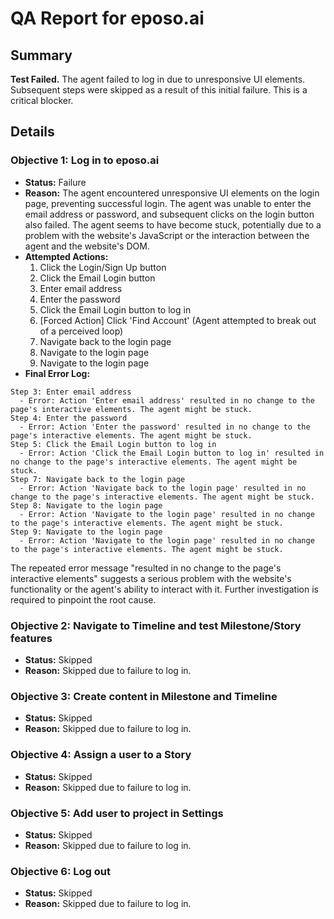 # QA Report for eposo.ai

## Summary
**Test Failed.** The agent failed to log in due to unresponsive UI elements.  Subsequent steps were skipped as a result of this initial failure. This is a critical blocker.

## Details

### Objective 1: Log in to eposo.ai
- **Status:** Failure
- **Reason:** The agent encountered unresponsive UI elements on the login page, preventing successful login.  The agent was unable to enter the email address or password, and subsequent clicks on the login button also failed.  The agent seems to have become stuck, potentially due to a problem with the website's JavaScript or the interaction between the agent and the website's DOM.
- **Attempted Actions:**
    1. Click the Login/Sign Up button
    2. Click the Email Login button
    3. Enter email address
    4. Enter the password
    5. Click the Email Login button to log in
    6. [Forced Action] Click 'Find Account' (Agent attempted to break out of a perceived loop)
    7. Navigate back to the login page
    8. Navigate to the login page
    9. Navigate to the login page
- **Final Error Log:**
```
Step 3: Enter email address
  - Error: Action 'Enter email address' resulted in no change to the page's interactive elements. The agent might be stuck.
Step 4: Enter the password
  - Error: Action 'Enter the password' resulted in no change to the page's interactive elements. The agent might be stuck.
Step 5: Click the Email Login button to log in
  - Error: Action 'Click the Email Login button to log in' resulted in no change to the page's interactive elements. The agent might be stuck.
Step 7: Navigate back to the login page
  - Error: Action 'Navigate back to the login page' resulted in no change to the page's interactive elements. The agent might be stuck.
Step 8: Navigate to the login page
  - Error: Action 'Navigate to the login page' resulted in no change to the page's interactive elements. The agent might be stuck.
Step 9: Navigate to the login page
  - Error: Action 'Navigate to the login page' resulted in no change to the page's interactive elements. The agent might be stuck.
```
The repeated error message "resulted in no change to the page's interactive elements" suggests a serious problem with the website's functionality or the agent's ability to interact with it.  Further investigation is required to pinpoint the root cause.


### Objective 2: Navigate to Timeline and test Milestone/Story features
- **Status:** Skipped
- **Reason:** Skipped due to failure to log in.


### Objective 3: Create content in Milestone and Timeline
- **Status:** Skipped
- **Reason:** Skipped due to failure to log in.


### Objective 4: Assign a user to a Story
- **Status:** Skipped
- **Reason:** Skipped due to failure to log in.


### Objective 5: Add user to project in Settings
- **Status:** Skipped
- **Reason:** Skipped due to failure to log in.


### Objective 6: Log out
- **Status:** Skipped
- **Reason:** Skipped due to failure to log in.
